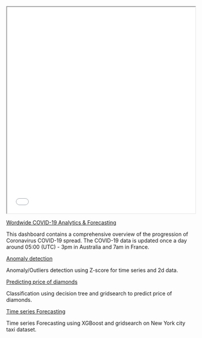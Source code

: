 <!-- ![](./images/map.png) -->

<iframe src="./images/map.html" target="_blank" height="550" width="100%"> display </iframe> 



[Wordwide COVID-19 Analytics & Forecasting](https://virus-corona.herokuapp.com)

This dashboard contains a comprehensive overview of the progression of Coronavirus COVID-19 spread. The COVID-19 data is updated once a day around 05:00 (UTC) - 3pm in Australia and 7am in France.


[Anomaly detection](https://github.com/loulouOz/Anomaly-Detection/blob/main/Anomaly%20detection%20using%20Z%20score.ipynb)

Anomaly/Outliers detection using Z-score for time series and 2d data.


[Predicting price of diamonds](https://github.com/loulouOz/Predicting-diamond-price/blob/main/Diamonds_Decision_Tree.ipynb)

Classification using decision tree and gridsearch to predict price of diamonds.


[Time series Forecasting](https://github.com/loulouOz/Time-Series-Forecasting/blob/main/time_series_forecasting.ipynb)

Time series Forecasting using XGBoost and gridsearch on New York city taxi dataset.

